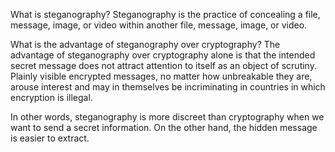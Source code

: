 What is steganography?
Steganography is the practice of concealing a file, message, image, or video within another file, message, image, or video.

What is the advantage of steganography over cryptography?
The advantage of steganography over cryptography alone is that the intended secret message does not attract attention to itself as an object of scrutiny. Plainly visible encrypted messages, no matter how unbreakable they are, arouse interest and may in themselves be incriminating in countries in which encryption is illegal.

In other words, steganography is more discreet than cryptography when we want to send a secret information. On the other hand, the hidden message is easier to extract.

